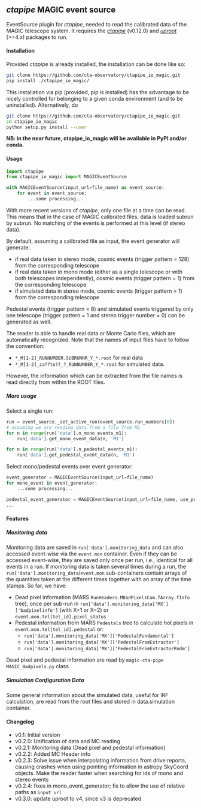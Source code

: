 ## *ctapipe* MAGIC event source

EventSource plugin for *ctapipe*, needed to read the calibrated data of the MAGIC telescope system. It requires the [*ctapipe*](https://github.com/cta-observatory/ctapipe) (v0.12.0) and [*uproot*](https://github.com/scikit-hep/uproot4) (>=4.x) packages to run.

#### Installation

Provided *ctapipe* is already installed, the installation can be done like so:

```bash
git clone https://github.com/cta-observatory/ctapipe_io_magic.git
pip install ./ctapipe_io_magic/
```

This installation via pip (provided, pip is installed) has the advantage to be nicely controlled for belonging to a given conda environment (and to be uninstalled). Alternatively, do

```bash
git clone https://github.com/cta-observatory/ctapipe_io_magic.git
cd ctapipe_io_magic
python setup.py install --user
```

**NB: in the near future, ctapipe_io_magic will be available in PyPI and/or conda.**

#### Usage

```python
import ctapipe
from ctapipe_io_magic import MAGICEventSource

with MAGICEventSource(input_url=file_name) as event_source:
    for event in event_source:
        ...some processing...
```

With more recent versions of *ctapipe*, only one file at a time can be read. This means that in the case of MAGIC calibrated files,
data is loaded subrun by subrun. No matching of the events is performed at this level (if stereo data).

By default, assuming a calibrated file as input, the event generator will generate:
- if real data taken in stereo mode, cosmic events (trigger pattern = 128) from the corresponding telescope
- if real data taken in mono mode (either as a single telescope or with both telescopes independently), cosmic events (trigger pattern = 1) from the corresponding telescope
- if simulated data in stereo mode, cosmic events (trigger pattern = 1) from the corresponding telescope

Pedestal events (trigger pattern = 8) and simulated events triggered by only one telescope (trigger pattern = 1 and stereo trigger number = 0) can be generated as well.

The reader is able to handle real data or Monte Carlo files, which are automatically recognized. Note that the names of input files have to follow the convention:
- `*_M[1-2]_RUNNUMBER.SUBRUNNR_Y_*.root` for real data
- `*_M[1-2]_za??to??_?_RUNNUMBER_Y_*.root` for simulated data.

However, the information which can be extracted from the file names is read directly from within the ROOT files.

##### More usage
Select a single run:
```python
run = event_source._set_active_run(event_source.run_numbers[0])
# assuming we are reading data from a file from M1
for n in range(run['data'].n_mono_events_m1):
    run['data'].get_mono_event_data(n, 'M1')

for n in range(run['data'].n_pedestal_events_m1):
    run['data'].get_pedestal_event_data(n, 'M1')
```

Select mono/pedestal events over event generator:
```python
event_generator = MAGICEventSource(input_url=file_name)
for mono_event in event_generator:
    ...some processing...

pedestal_event_generator = MAGICEventSource(input_url=file_name, use_pedestals=True)
...
```

#### Features

##### Monitoring data

Monitoring data are saved in `run['data'].monitoring_data` and can also accessed event-wise via the `event.mon` container. Even if they can be accessed event-wise, they are saved only once per run, i.e., identical for all events in a run. If monitoring data is taken several times during a run, the `run['data'].monitoring_data`/`event.mon` sub-containers contain arrays of the quantities taken at the different times together with an array of the time stamps. So far, we have:

- Dead pixel information (MARS `RunHeaders.MBadPixelsCam.fArray.fInfo` tree), once per sub-run in `run['data'].monitoring_data['MX']['badpixelinfo']` (with X=1 or X=2) or `event.mon.tel[tel_id].pixel_status`
- Pedestal information from MARS `Pedestals` tree to calculate hot pixels in `event.mon.tel[tel_id].pedestal` or:
    - `run['data'].monitoring_data['MX']['PedestalFundamental']`
    - `run['data'].monitoring_data['MX']['PedestalFromExtractor']`
    - `run['data'].monitoring_data['MX']['PedestalFromExtractorRndm']`

Dead pixel and pedestal information are read by `magic-cta-pipe` `MAGIC_Badpixels.py` class.

##### Simulation Configuration Data
Some general information about the simulated data, useful for IRF calculation, are read from the root files and stored in data.simulation container.

#### Changelog

- v0.1: Initial version
- v0.2.0: Unification of data and MC reading
- v0.2.1: Monitoring data (Dead pixel and pedestal information)
- v0.2.2: Added MC Header info
- v0.2.3: Solve issue when interpolating information from drive reports, causing crashes when using pointing information in astropy SkyCoord objects. Make the reader faster when searching for ids of mono and stereo events
- v0.2.4: fixes in mono_event_generator; fix to allow the use of relative paths as `input_url`
- v0.3.0: update uproot to v4, since v3 is deprecated
